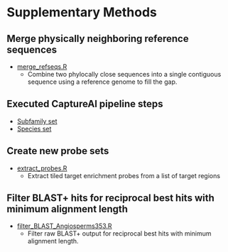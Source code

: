 # Supplementary Methods

## Merge physically neighboring reference sequences
- [merge_refseqs.R](ProbeSets/merge_refseqs.R)
  - Combine two phylocally close sequences into a single contiguous sequence using a reference genome to fill the gap.

## Executed CaptureAl pipeline steps
- [Subfamily set]()
- [Species set]()

## Create new probe sets
- [extract_probes.R](ProbeSets/extract_probes.R)
  - Extract tiled target enrichment probes from a list of target regions

## Filter BLAST+ hits for reciprocal best hits with minimum alignment length
- [filter_BLAST_Angiosperms353.R](ProbeSets/filter_BLAST_Angiosperms353.R)
  - Filter raw BLAST+ output for reciprocal best hits with minimum alignment length.
